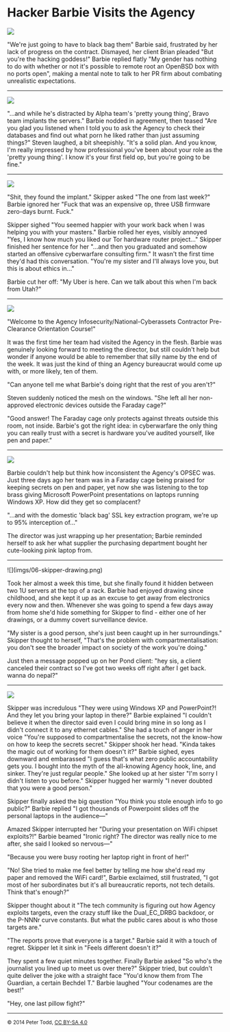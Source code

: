 <h1>Hacker Barbie Visits the Agency</h1>

![](imgs/01-remote-root.png)

"We're just going to have to black bag them" Barbie said, frustrated by her
lack of progress on the contract. Dismayed, her client Brian pleaded "But
you're the hacking goddess!" Barbie replied flatly "My gender has nothing to do
with whether or not it's possible to remote root an OpenBSD box with no ports
open", making a mental note to talk to her PR firm about combating unrealistic
expectations.


<hr>

![](imgs/02-black-bag.png)

"...and while he's distracted by Alpha team's 'pretty young thing', Bravo team
implants the servers." Barbie nodded in agreement, then teased "Are you glad you
listened when I told you to ask the Agency to check their databases and find out what porn he liked rather than just assuming things?" Steven laughed, a bit
sheepishly. "It's a solid plan. And you know, I'm really
impressed by how professional you've been about your role as the 'pretty
young thing'. I know it's your first field op, but you're going to be fine."


<hr>

![](imgs/03-kitchen.png)

"Shit, they found the implant." Skipper asked "The one from last week?" Barbie
ignored her "Fuck that was an expensive op, three USB firmware zero-days burnt.
Fuck."

Skipper sighed "You seemed happier with your work back when I was helping you with
your masters." Barbie rolled her eyes, visibly annoyed "Yes, I know how much you liked
our Tor hardware router project..." Skipper finished her sentence for her "...and then
you graduated and somehow started an offensive cyberwarfare consulting firm."
It wasn't the first time they'd had this conversation. "You're my sister and
I'll always love you, but this is about ethics in..."

Barbie cut her off: "My Uber is here. Can we talk about this when I'm back from Utah?"


<hr>

![](imgs/04-agency-orientation.png)

"Welcome to the Agency Infosecurity/National-Cyberassets Contractor
Pre-Clearance Orientation Course!"

It was the first time her team had visited the Agency in the flesh. Barbie was
genuinely looking forward to meeting the director, but still couldn't help but
wonder if
anyone would be able to remember that silly name by the end of the week. It was just
the kind of thing an Agency bureaucrat would come up with, or more likely, ten
of them.

"Can anyone tell me what Barbie's doing right that the rest of you aren't?"

Steven suddenly noticed the mesh on the windows. "She left all her non-approved
electronic devices outside the Faraday cage?"

"Good answer! The Faraday cage only protects against threats outside this room,
not inside. Barbie's got the right idea: in cyberwarfare the only thing you can
really trust with a secret is hardware you've audited yourself, like pen and
paper."


<hr>

![](imgs/05-agency-brass.png)

Barbie couldn't help but think how inconsistent the Agency's OPSEC was. Just
three days ago her team was in a Faraday cage being praised for keeping secrets
on pen and paper, yet now she was listening to the top brass giving Microsoft
PowerPoint presentations on laptops running Windows XP. How did they get so
complacent?

"...and with the domestic 'black bag' SSL key extraction program, we're up to
95% interception of..."

The director was just wrapping up her presentation; Barbie reminded herself to
ask her what supplier the purchasing department bought her cute-looking pink
laptop from.


<hr>
![](imgs/06-skipper-drawing.png)

Took her almost a week this time, but she finally found it hidden between two
1U servers at the top of a rack. Barbie had enjoyed drawing since childhood,
and she kept it up as an excuse to get away from electronics every now and
then. Whenever she was going to spend a few days away from home she'd hide
something for Skipper to find - either one of her drawings, or a dummy covert
surveillance device.

"My sister is a good person, she's just been caught up in her surroundings."
Skipper thought to herself, "That's the problem with compartmentalisation: you
don't see the broader impact on society of the work you're doing."

Just then a message popped up on her Pond client: "hey sis, a client canceled
their contract so I've got two weeks off right after I get back. wanna do
nepal?"


<hr>

![](imgs/07-plots-and-pillowfights.png)

Skipper was incredulous "They were using Windows XP and PowerPoint?! And they
let you bring your laptop in there?" Barbie explained "I couldn't believe it
when the director said even I could bring mine in so long as I didn't connect
it to any ethernet cables." She had a touch of anger in her voice "You're
supposed to compartmentalise the secrets, not the know-how on how to keep the
secrets secret." Skipper shook her head. "Kinda takes the magic out of working
for them doesn't it?" Barbie sighed, eyes downward and embarassed "I guess
that's what zero public accountability gets you. I bought into the myth of the
all-knowing Agency hook, line, and sinker. They're just regular people." She
looked up at her sister "I'm sorry I didn't listen to you before." Skipper
hugged her warmly "I never doubted that you were a good person."

Skipper finally asked the big question "You think you stole enough info to go
public?" Barbie replied "I got thousands of Powerpoint slides off the personal
laptops in the audience—"

Amazed Skipper interrupted her "During your presentation on WiFi chipset
exploits?!" Barbie beamed "Ironic right? The director was really nice to me
after, she said I looked so nervous—"

"Because you were busy rooting her laptop right in front of her!"

"No! She tried to make me feel better by telling me how she'd read my paper and
removed the WiFi card!", Barbie exclaimed, still frustrated, "I got most of her
subordinates but it's all bureaucratic reports, not tech details. Think that's
enough?"

Skipper thought about it "The tech community is figuring out how Agency
exploits targets, even the crazy stuff like the Dual_EC_DRBG backdoor, or the
P-NNNr curve constants. But what the public cares about is who those targets
are."

"The reports prove that everyone is a target." Barbie said it with a
touch of regret. Skipper let it sink in "Feels different doesn't it?"

They spent a few quiet minutes together. Finally Barbie asked "So who's the
journalist you lined up to meet us over there?" Skipper tried, but couldn't
quite deliver the joke with a straight face "You'd know them from The Guardian,
a certain Bechdel T." Barbie laughed "Your codenames are the best!"

"Hey, one last pillow fight?"


<hr>
<small>© 2014 Peter Todd, <a href="http://creativecommons.org/licenses/by-sa/4.0/">CC BY-SA 4.0</a></small>
